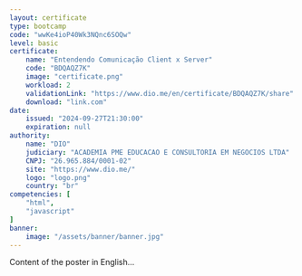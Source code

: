 ```yaml
---
layout: certificate
type: bootcamp
code: "wwKe4ioP40Wk3NQnc6SOQw"
level: basic
certificate:
    name: "Entendendo Comunicação Client x Server"
    code: "BDQAQZ7K"
    image: "certificate.png"
    workload: 2
    validationLink: "https://www.dio.me/en/certificate/BDQAQZ7K/share"
    download: "link.com"
date:
    issued: "2024-09-27T21:30:00"
    expiration: null
authority:
    name: "DIO"
    judiciary: "ACADEMIA PME EDUCACAO E CONSULTORIA EM NEGOCIOS LTDA"
    CNPJ: "26.965.884/0001-02"
    site: "https://www.dio.me/"
    logo: "logo.png"
    country: "br"
competencies: [
    "html",
    "javascript"
]
banner:
    image: "/assets/banner/banner.jpg"
---
```


Content of the poster in English...
